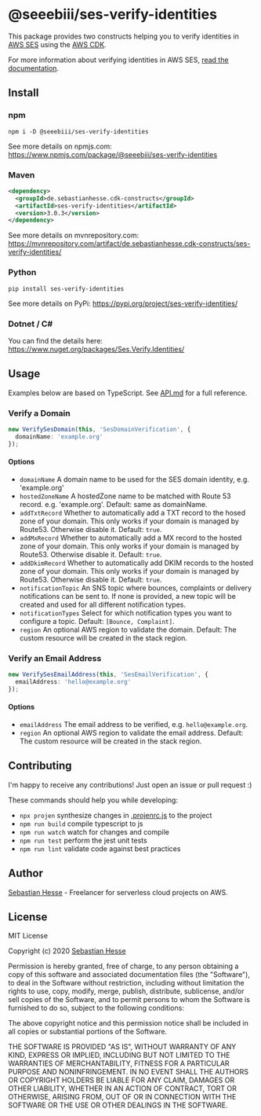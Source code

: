 # @seeebiii/ses-verify-identities

This package provides two constructs helping you to verify identities in [AWS SES](https://aws.amazon.com/ses/) using the [AWS CDK](https://aws.amazon.com/cdk/).

For more information about verifying identities in AWS SES, [read the documentation](https://docs.aws.amazon.com/ses/latest/DeveloperGuide/verify-domains.html).

## Install

### npm

```shell
npm i -D @seeebiii/ses-verify-identities
```

See more details on npmjs.com: https://www.npmjs.com/package/@seeebiii/ses-verify-identities

### Maven

```xml
<dependency>
  <groupId>de.sebastianhesse.cdk-constructs</groupId>
  <artifactId>ses-verify-identities</artifactId>
  <version>3.0.3</version>
</dependency>
```

See more details on mvnrepository.com: https://mvnrepository.com/artifact/de.sebastianhesse.cdk-constructs/ses-verify-identities/

### Python

```shell
pip install ses-verify-identities
```

See more details on PyPi: https://pypi.org/project/ses-verify-identities/

### Dotnet / C#

You can find the details here: https://www.nuget.org/packages/Ses.Verify.Identities/

## Usage

Examples below are based on TypeScript.
See [API.md](API.md) for a full reference.

### Verify a Domain

```typescript
new VerifySesDomain(this, 'SesDomainVerification', {
  domainName: 'example.org'
});
```

#### Options

 * `domainName` A domain name to be used for the SES domain identity, e.g. 'example.org'
 * `hostedZoneName` A hostedZone name to be matched with Route 53 record. e.g. 'example.org'. Default: same as domainName.
 * `addTxtRecord` Whether to automatically add a TXT record to the hosed zone of your domain. This only works if your domain is managed by Route53. Otherwise disable it. Default: `true`.
 * `addMxRecord` Whether to automatically add a MX record to the hosted zone of your domain. This only works if your domain is managed by Route53. Otherwise disable it. Default: `true`.
 * `addDkimRecord` Whether to automatically add DKIM records to the hosted zone of your domain. This only works if your domain is managed by Route53. Otherwise disable it. Default: `true`.
 * `notificationTopic` An SNS topic where bounces, complaints or delivery notifications can be sent to. If none is provided, a new topic will be created and used for all different notification types.
 * `notificationTypes` Select for which notification types you want to configure a topic. Default: `[Bounce, Complaint]`.
 * `region` An optional AWS region to validate the domain. Default: The custom resource will be created in the stack region.

### Verify an Email Address

```typescript
new VerifySesEmailAddress(this, 'SesEmailVerification', {
  emailAddress: 'hello@example.org'
});
```

#### Options

 * `emailAddress` The email address to be verified, e.g. `hello@example.org`.
 * `region` An optional AWS region to validate the email address. Default: The custom resource will be created in the stack region.

## Contributing

I'm happy to receive any contributions!
Just open an issue or pull request :)

These commands should help you while developing:

 * `npx projen`         synthesize changes in [.projenrc.js](.projenrc.js) to the project
 * `npm run build`      compile typescript to js
 * `npm run watch`      watch for changes and compile
 * `npm run test`       perform the jest unit tests
 * `npm run lint`       validate code against best practices

## Author

[Sebastian Hesse](https://www.sebastianhesse.de) - Freelancer for serverless cloud projects on AWS.

## License

MIT License

Copyright (c) 2020 [Sebastian Hesse](https://www.sebastianhesse.de)

Permission is hereby granted, free of charge, to any person obtaining a copy of this software and associated documentation files (the "Software"), to deal in the Software without restriction, including without limitation the rights to use, copy, modify, merge, publish, distribute, sublicense, and/or sell copies of the Software, and to permit persons to whom the Software is furnished to do so, subject to the following conditions:

The above copyright notice and this permission notice shall be included in all copies or substantial portions of the Software.

THE SOFTWARE IS PROVIDED "AS IS", WITHOUT WARRANTY OF ANY KIND, EXPRESS OR IMPLIED, INCLUDING BUT NOT LIMITED TO THE WARRANTIES OF MERCHANTABILITY, FITNESS FOR A PARTICULAR PURPOSE AND NONINFRINGEMENT. IN NO EVENT SHALL THE AUTHORS OR COPYRIGHT HOLDERS BE LIABLE FOR ANY CLAIM, DAMAGES OR OTHER LIABILITY, WHETHER IN AN ACTION OF CONTRACT, TORT OR OTHERWISE, ARISING FROM, OUT OF OR IN CONNECTION WITH THE SOFTWARE OR THE USE OR OTHER DEALINGS IN THE SOFTWARE.

